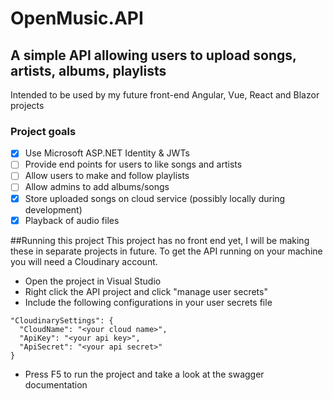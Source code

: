 # OpenMusic.API

## A simple API allowing users to upload songs, artists, albums, playlists
Intended to be used by my future front-end Angular, Vue, React and Blazor projects

### Project goals
- [x] Use Microsoft ASP.NET Identity & JWTs
- [ ] Provide end points for users to like songs and artists
- [ ] Allow users to make  and follow playlists
- [ ] Allow admins to add albums/songs
- [x] Store uploaded songs on cloud service (possibly locally during development)
- [x] Playback of audio files

##Running this project
This project has no front end yet, I will be making these in separate projects in future. 
To get the API running on your machine you will need a Cloudinary account.
- Open the project in Visual Studio
- Right click the API project and click "manage user secrets"
- Include the following configurations in your user secrets file
```
"CloudinarySettings": {
  "CloudName": "<your cloud name>",
  "ApiKey": "<your api key>",
  "ApiSecret": "<your api secret>"
}
```
- Press F5 to run the project and take a look at the swagger documentation
